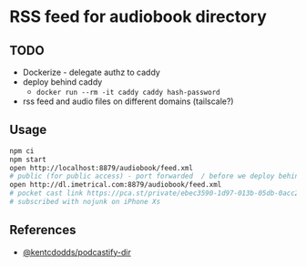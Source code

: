 # RSS feed for audiobook directory

## TODO

- Dockerize - delegate authz to caddy
- deploy behind caddy
  - `docker run --rm -it caddy caddy hash-password`
- rss feed and audio files on different domains (tailscale?)

## Usage

```bash
npm ci
npm start
open http://localhost:8879/audiobook/feed.xml
# public (for public access) - port forwarded  / before we deploy behind caddy
open http://dl.imetrical.com:8879/audiobook/feed.xml
# pocket cast link https://pca.st/private/ebec3590-1d97-013b-05db-0acc26574db2
# subscribed with nojunk on iPhone Xs
```

## References

- [@kentcdodds/podcastify-dir](https://github.com/kentcdodds/podcastify-dir)